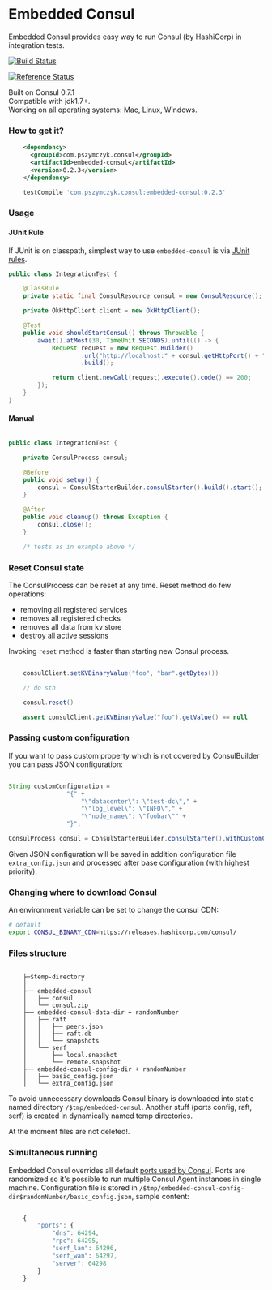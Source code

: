 # Embedded Consul

Embedded Consul provides easy way to run Consul (by HashiCorp) in integration tests.

[![Build Status](https://travis-ci.org/pszymczyk/embedded-consul.svg?branch=master)](https://travis-ci.org/pszymczyk/embedded-consul)

[![Reference Status](https://www.versioneye.com/java/com.pszymczyk.consul:embedded-consul/reference_badge.svg?style=flat-square)](https://www.versioneye.com/java/com.pszymczyk.consul:embedded-consul/references)

Built on Consul 0.7.1 <br />
Compatible with jdk1.7+. <br />
Working on all operating systems: Mac, Linux, Windows.

### How to get it?

``` xml
    <dependency>
      <groupId>com.pszymczyk.consul</groupId>
      <artifactId>embedded-consul</artifactId>
      <version>0.2.3</version>
    </dependency>
```

``` groovy
    testCompile 'com.pszymczyk.consul:embedded-consul:0.2.3'
```

### Usage

#### JUnit Rule

If JUnit is on classpath, simplest way to use `embedded-consul` is via
[JUnit rules](https://github.com/junit-team/junit4/wiki/Rules).

``` java
public class IntegrationTest {

    @ClassRule
    private static final ConsulResource consul = new ConsulResource();

    private OkHttpClient client = new OkHttpClient();

    @Test
    public void shouldStartConsul() throws Throwable {
        await().atMost(30, TimeUnit.SECONDS).until(() -> {
            Request request = new Request.Builder()
                    .url("http://localhost:" + consul.getHttpPort() + "/v1/agent/self")
                    .build();

            return client.newCall(request).execute().code() == 200;
        });
    }
}
```

#### Manual
``` java

public class IntegrationTest {

    private ConsulProcess consul;

    @Before
    public void setup() {
        consul = ConsulStarterBuilder.consulStarter().build().start();
    }

    @After
    public void cleanup() throws Exception {
        consul.close();
    }

    /* tests as in example above */
```

### Reset Consul state

The ConsulProcess can be reset at any time. Reset method do few operations:
- removing all registered services
- removes all registered checks
- removes all data from kv store
- destroy all active sessions

Invoking `reset` method is faster than starting new Consul process.

```java

    consulClient.setKVBinaryValue("foo", "bar".getBytes())

    // do sth

    consul.reset()

    assert consulClient.getKVBinaryValue("foo").getValue() == null
```

### Passing custom configuration

If you want to pass custom property which is not covered by ConsulBuilder you can pass JSON configuration:

```java

String customConfiguration =
                "{" +
                    "\"datacenter\": \"test-dc\"," +                    
                    "\"log_level\": \"INFO\"," +
                    "\"node_name\": \"foobar\"" +
                "}";

ConsulProcess consul = ConsulStarterBuilder.consulStarter().withCustomConfig(customConfiguration).build().start();    

```

Given JSON configuration will be saved in addition configuration file `extra_config.json` and processed after base
configuration (with highest priority).

### Changing where to download Consul

An environment variable can be set to change the consul CDN:

```bash
# default
export CONSUL_BINARY_CDN=https://releases.hashicorp.com/consul/
```

### Files structure

```

    ├─$temp-directory
    │ 
    ├── embedded-consul
    │   ├── consul
    │   └── consul.zip
    ├── embedded-consul-data-dir + randomNumber
    │   ├── raft
    │   │   ├── peers.json
    │   │   ├── raft.db
    │   │   └── snapshots
    │   └── serf
    │       ├── local.snapshot
    │       └── remote.snapshot
    ├── embedded-consul-config-dir + randomNumber
    │   ├── basic_config.json   
    │   └── extra_config.json
```

To avoid unnecessary downloads Consul binary is downloaded into static named directory `/$tmp/embedded-consul`.
Another stuff (ports config, raft, serf) is created in dynamically named temp directories.

At the moment files are not deleted!.

### Simultaneous running

Embedded Consul overrides all default [ports used by Consul](https://www.consul.io/docs/agent/options.html#ports).
Ports are randomized so it's possible to run multiple Consul Agent instances in single machine.
Configuration file is stored in `/$tmp/embedded-consul-config-dir$randomNumber/basic_config.json`, sample content:

```javascript

    {
        "ports": {
            "dns": 64294,
            "rpc": 64295,
            "serf_lan": 64296,
            "serf_wan": 64297,
            "server": 64298
        }
    }

```
